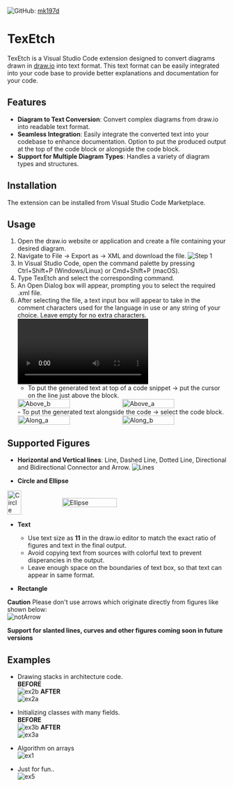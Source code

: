 ![GitHub](https://img.shields.io/badge/GitHub-Profile-black): [mk197d](https://github.com/mk197d)

# TexEtch

TexEtch is a Visual Studio Code extension designed to convert diagrams drawn in [draw.io](https://app.diagrams.net/) into text format. This text format can be easily integrated into your code base to provide better explanations and documentation for your code.

## Features

- **Diagram to Text Conversion**: Convert complex diagrams from draw.io into readable text format.
- **Seamless Integration**: Easily integrate the converted text into your codebase to enhance documentation. Option to put the produced output at the top of the code block or alongside the code block.
- **Support for Multiple Diagram Types**: Handles a variety of diagram types and structures.

## Installation

The extension can be installed from Visual Studio Code Marketplace.

## Usage
1. Open the draw.io website or application and create a file containing your desired diagram.
2. Navigate to File -> Export as -> XML and download the file.
![Step 1](https://github.com/mk197d/TexEtch/blob/main/Step1.png)
3. In Visual Studio Code, open the command palette by pressing Ctrl+Shift+P (Windows/Linux) or Cmd+Shift+P (macOS).
4. Type TexEtch and select the corresponding command.
5. An Open Dialog box will appear, prompting you to select the required .xml file.
6. After selecting the file, a text input box will appear to take in the comment characters used for the language in use or any string of your choice. Leave empty for no extra characters.
![Walkthrough 1](https://github.com/mk197d/TexEtch/blob/main/walkthrough1.mp4)
    - To put the generated text at top of a code snippet -> put the cursor on the line just above the block.
    <div style="display: flex; align-items: center;">
      <img src="https://github.com/mk197d/TexEtch/blob/main/above_b.png" alt="Above_b" width="50%">
      <img src="https://github.com/mk197d/TexEtch/blob/main/above_a.png" alt="Above_a" width="50%">
    </div>
    - To put the generated text alongside the code -> select the code block.
    <div style="display: flex; align-items: center;">
      <img src="https://github.com/mk197d/TexEtch/blob/main/along_b.png" alt="Along_a" width="50%">
      <img src="https://github.com/mk197d/TexEtch/blob/main/along_a.png" alt="Along_b" width="50%">
    </div>


## Supported Figures

- **Horizontal and Vertical lines**: Line, Dashed Line, Dotted Line, Directional and Bidirectional Connector and Arrow.
![Lines](https://github.com/mk197d/TexEtch/blob/main/Lines2.png)

- **Circle and Ellipse**
<div style="display: flex; align-items: center;">
  <img src="https://github.com/mk197d/TexEtch/blob/main/Circle.png" alt="Circle" width="25%">
  <img src="https://github.com/mk197d/TexEtch/blob/main/Ellipse.png" alt="Ellipse" width="50%">
</div>

- **Text**
    - Use text size as **11** in the draw.io editor to match the exact ratio of figures and text in the final output.
    - Avoid copying text from sources with colorful text to prevent disperancies in the output.
    - Leave enough space on the boundaries of text box, so that text can appear in same format.

- **Rectangle** 

**Caution**
Please don't use arrows which originate directly from figures like shown below:<br>
![notArrow](https://github.com/mk197d/TexEtch/blob/main/notArrow.png)

**Support for slanted lines, curves and other figures coming soon in future versions**

## Examples

- Drawing stacks in architecture code.<br>
  **BEFORE**<br>
  ![ex2b](https://github.com/mk197d/TexEtch/blob/main/ex2b.png) 
  **AFTER**<br>
  ![ex2a](https://github.com/mk197d/TexEtch/blob/main/ex2a.png) 

- Initializing classes with many fields.<br>
  **BEFORE**<br>
  ![ex3b](https://github.com/mk197d/TexEtch/blob/main/ex3b.png) 
  **AFTER**<br>
  ![ex3a](https://github.com/mk197d/TexEtch/blob/main/ex3a.png)

- Algorithm on arrays<br>
  ![ex1](https://github.com/mk197d/TexEtch/blob/main/ex1.png)

- Just for fun..<br>
  ![ex5](https://github.com/mk197d/TexEtch/blob/main/ex5.png)
